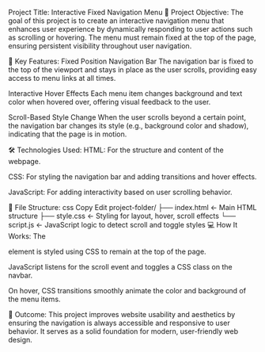  Project Title: Interactive Fixed Navigation Menu
📌 Project Objective:
The goal of this project is to create an interactive navigation menu that enhances user experience by dynamically responding to user actions such as scrolling or hovering. The menu must remain fixed at the top of the page, ensuring persistent visibility throughout user navigation.

🧩 Key Features:
Fixed Position Navigation Bar
The navigation bar is fixed to the top of the viewport and stays in place as the user scrolls, providing easy access to menu links at all times.

Interactive Hover Effects
Each menu item changes background and text color when hovered over, offering visual feedback to the user.

Scroll-Based Style Change
When the user scrolls beyond a certain point, the navigation bar changes its style (e.g., background color and shadow), indicating that the page is in motion.

🛠️ Technologies Used:
HTML: For the structure and content of the webpage.

CSS: For styling the navigation bar and adding transitions and hover effects.

JavaScript: For adding interactivity based on user scrolling behavior.

📁 File Structure:
css
Copy
Edit
project-folder/
├── index.html       ← Main HTML structure
├── style.css        ← Styling for layout, hover, scroll effects
└── script.js        ← JavaScript logic to detect scroll and toggle styles
💻 How It Works:
The <nav> element is styled using CSS to remain at the top of the page.

JavaScript listens for the scroll event and toggles a CSS class on the navbar.

On hover, CSS transitions smoothly animate the color and background of the menu items.

🎯 Outcome:
This project improves website usability and aesthetics by ensuring the navigation is always accessible and responsive to user behavior. It serves as a solid foundation for modern, user-friendly web design.
